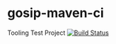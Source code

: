 # gosip-maven-ci
Tooling Test Project
[![Build Status](https://travis-ci.org/gosip/gosip-maven-ci.svg?branch=master)](https://travis-ci.org/gosip/gosip-maven-ci)

